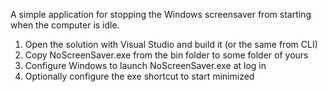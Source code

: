 ﻿A simple application for stopping the Windows screensaver from starting
when the computer is idle.

1. Open the solution with Visual Studio and build it (or the same from CLI)
2. Copy NoScreenSaver.exe from the bin folder to some folder of yours
3. Configure Windows to launch NoScreenSaver.exe at log in
4. Optionally configure the exe shortcut to start minimized
